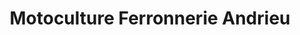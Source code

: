 ---
title: "Motoculture Ferronnerie Andrieu"
url: /cazals/motoculture-ferronnerie-andrieu/
shop: centre de jardinage
---